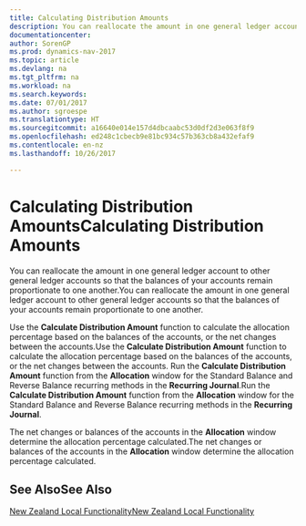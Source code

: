 ```yaml
---
title: Calculating Distribution Amounts
description: You can reallocate the amount in one general ledger account to other general ledger accounts so that the balances of your accounts remain proportionate to one another.
documentationcenter: 
author: SorenGP
ms.prod: dynamics-nav-2017
ms.topic: article
ms.devlang: na
ms.tgt_pltfrm: na
ms.workload: na
ms.search.keywords: 
ms.date: 07/01/2017
ms.author: sgroespe
ms.translationtype: HT
ms.sourcegitcommit: a16640e014e157d4dbcaabc53d0df2d3e063f8f9
ms.openlocfilehash: ed248c1cbecb9e81bc934c57b363cb8a432efaf9
ms.contentlocale: en-nz
ms.lasthandoff: 10/26/2017

---
```

# <a name="calculating-distribution-amounts"></a><span data-ttu-id="7dd47-103">Calculating Distribution Amounts</span><span class="sxs-lookup"><span data-stu-id="7dd47-103">Calculating Distribution Amounts</span></span>
<span data-ttu-id="7dd47-104">You can reallocate the amount in one general ledger account to other general ledger accounts so that the balances of your accounts remain proportionate to one another.</span><span class="sxs-lookup"><span data-stu-id="7dd47-104">You can reallocate the amount in one general ledger account to other general ledger accounts so that the balances of your accounts remain proportionate to one another.</span></span>  

 <span data-ttu-id="7dd47-105">Use the **Calculate Distribution Amount** function to calculate the allocation percentage based on the balances of the accounts, or the net changes between the accounts.</span><span class="sxs-lookup"><span data-stu-id="7dd47-105">Use the **Calculate Distribution Amount** function to calculate the allocation percentage based on the balances of the accounts, or the net changes between the accounts.</span></span> <span data-ttu-id="7dd47-106">Run the **Calculate Distribution Amount** function from the **Allocation** window for the Standard Balance and Reverse Balance recurring methods in the **Recurring Journal**.</span><span class="sxs-lookup"><span data-stu-id="7dd47-106">Run the **Calculate Distribution Amount** function from the **Allocation** window for the Standard Balance and Reverse Balance recurring methods in the **Recurring Journal**.</span></span>  

 <span data-ttu-id="7dd47-107">The net changes or balances of the accounts in the **Allocation** window determine the allocation percentage calculated.</span><span class="sxs-lookup"><span data-stu-id="7dd47-107">The net changes or balances of the accounts in the **Allocation** window determine the allocation percentage calculated.</span></span>  

## <a name="see-also"></a><span data-ttu-id="7dd47-108">See Also</span><span class="sxs-lookup"><span data-stu-id="7dd47-108">See Also</span></span>  
 [<span data-ttu-id="7dd47-109">New Zealand Local Functionality</span><span class="sxs-lookup"><span data-stu-id="7dd47-109">New Zealand Local Functionality</span></span>](new-zealand-local-functionality.md)

